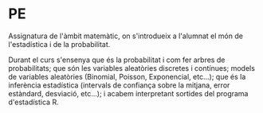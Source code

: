# PE
Assignatura de l'àmbit matemàtic, on s'introdueix a l'alumnat el món de l'estadística i de la probabilitat.

Durant el curs s'ensenya que és la probabilitat i com fer arbres de probabilitats; que són les variables aleatòries discretes i contínues; models de variables aleatòries (Binomial, Poisson, Exponencial, etc...); que és la inferència estadística (intervals de confiança sobre la mitjana, error estàndard, desviació, etc...); i acabem interpretant sortides del programa d'estadística R.
